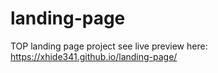 # landing-page
TOP landing page project
see live preview here: https://xhide341.github.io/landing-page/